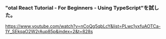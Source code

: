 ### "otal React Tutorial - For Beginners - Using TypeScript"を試した。
https://www.youtube.com/watch?v=nCoQg5qbLcY&list=PLwc1yxfuAOTCa-1Y_SEkqaO2W2rAup85p&index=2&t=828s